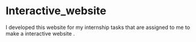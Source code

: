 # Interactive_website
I developed this website for my internship tasks that are assigned to me to make a interactive website .
